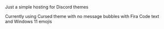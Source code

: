 Just a simple hosting for Discord themes

Currently using Cursed theme with no message bubbles with Fira Code text and Windows 11 emojis
